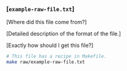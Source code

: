 ### [`example-raw-file.txt`] ###
[Where did this file come from?]

[Detailed description of the format of the file.]

[Exactly how should I get this file?]
```bash
# This file has a recipe in Makefile.
make raw/example-raw-file.txt
```
